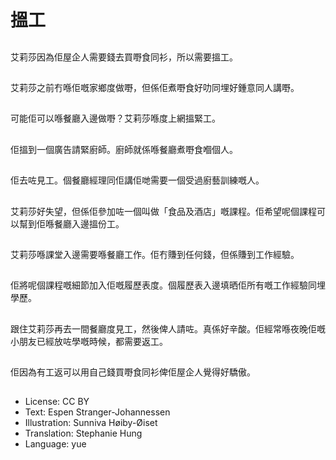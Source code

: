 # 搵工

##
艾莉莎因為佢屋企人需要錢去買嘢食同衫，所以需要搵工。

##
艾莉莎之前冇喺佢嘅家鄉度做嘢，但係佢煮嘢食好叻同埋好鍾意同人講嘢。

##
可能佢可以喺餐廳入邊做嘢？艾莉莎喺度上網搵緊工。

##
佢搵到一個廣告請緊廚師。廚師就係喺餐廳煮嘢食嗰個人。

##
佢去咗見工。個餐廳經理同佢講佢哋需要一個受過廚藝訓練嘅人。

##
艾莉莎好失望，但係佢參加咗一個叫做「食品及酒店」嘅課程。佢希望呢個課程可以幫到佢喺餐廳入邊搵份工。

##
艾莉莎喺課堂入邊需要喺餐廳工作。佢冇賺到任何錢，但係賺到工作經驗。

##
佢將呢個課程嘅細節加入佢嘅履歷表度。個履歷表入邊填晒佢所有嘅工作經驗同埋學歷。

##
跟住艾莉莎再去一間餐廳度見工，然後俾人請咗。真係好辛酸。佢經常喺夜晚佢嘅小朋友已經放咗學嘅時候，都需要返工。

##
佢因為有工返可以用自己錢買嘢食同衫俾佢屋企人覺得好驕傲。

##
* License: CC BY
* Text: Espen Stranger-Johannessen
* Illustration: Sunniva Høiby-Øiset
* Translation: Stephanie Hung
* Language: yue
